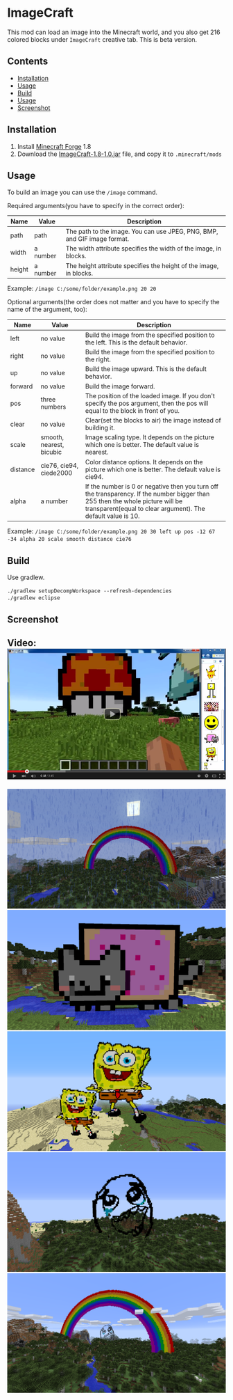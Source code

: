 # ImageCraft

This mod can load an image into the Minecraft world, and you also get 216 colored blocks under `ImageCraft` creative tab.
This is beta version.

## Contents

- [Installation](#installation)
- [Usage](#usage)
- [Build](#build)
- [Usage](#usage)
- [Screenshot](#screenshot)

## Installation

1. Install [Minecraft Forge](http://files.minecraftforge.net/) 1.8
2. Download the [ImageCraft-1.8-1.0.jar](./ImageCraft-1.8-1.0.jar?raw=true) file, and copy it to `.minecraft/mods`

## Usage

To build an image you can use the `/image` command.

Required arguments(you have to specify in the correct order):

| Name             | Value      | Description                                                                |
|------------------|------------|----------------------------------------------------------------------------|
| path             | path       | The path to the image. You can use JPEG, PNG, BMP, and GIF image format.   |
| width            | a number   | The width attribute specifies the width of the image, in blocks.           |
| height           | a number   | The height attribute specifies the height of the image, in blocks.         |

Example: `/image C:/some/folder/example.png 20 20`

Optional arguments(the order does not matter and you have to specify the name of the argument, too):

| Name         | Value                    | Description                                                        |
| -------------|--------------------------|--------------------------------------------------------------------|
| left         | no value                 | Build the image from the specified position to the left. This is the default behavior.  |
| right        | no value                 | Build the image from the specified position to the right. |
| up           | no value                 | Build the image upward. This is the default behavior. |
| forward      | no value                 | Build the image forward. |
| pos          | three numbers            | The position of the loaded image. If you don't specify the pos argument, then the pos will equal to the block in front of you.  |
| clear        | no value                 | Clear(set the blocks to air) the image instead of building it.      |
| scale        | smooth, nearest, bicubic | Image scaling type. It depends on the picture which one is better. The default value is nearest. |
| distance     | cie76, cie94, ciede2000  | Color distance options. It depends on the picture which one is better. The default value is cie94.  |
| alpha        | a number                 | If the number is 0 or negative then you turn off the transparency. If the number bigger than 255 then the whole picture will be transparent(equal to clear argument). The default value is 10.  |

Example: `/image C:/some/folder/example.png 20 30 left up pos -12 67 -34 alpha 20 scale smooth distance cie76`

## Build

Use gradlew.

```
./gradlew setupDecompWorkspace --refresh-dependencies
./gradlew eclipse
```

## Screenshot
Video:
<a href="https://www.youtube.com/watch?v=hOr_JgSSZo8" target="_blank"><img src="screenshot/youtube.png"></a>
---------------------------
![Example 1](screenshot/rainbow2.png?raw=true)
![Example 2](screenshot/nyan_cat.png?raw=true)
![Example 3](screenshot/spongyabob.png?raw=true)
![Example 4](screenshot/meme.png?raw=true)
![Example 5](screenshot/rainbow.png?raw=true)
